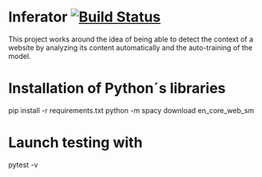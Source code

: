 # Inferator [![Build Status](https://travis-ci.com/JonanOribe/Inferator.svg?branch=master)](https://travis-ci.com/JonanOribe/Inferator)


This project works around the idea of ​​being able to detect the context of a website by analyzing its content automatically and the auto-training of the model.

# Installation of Python´s libraries

pip install -r requirements.txt
python -m spacy download en_core_web_sm

# Launch testing with

pytest -v